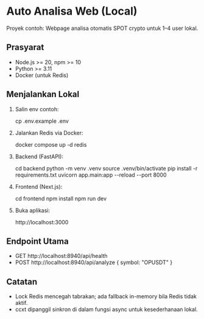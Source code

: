 # Auto Analisa Web (Local)

Proyek contoh: Webpage analisa otomatis SPOT crypto untuk 1–4 user lokal.

## Prasyarat
- Node.js >= 20, npm >= 10
- Python >= 3.11
- Docker (untuk Redis)

## Menjalankan Lokal
1) Salin env contoh:
   
   cp .env.example .env

2) Jalankan Redis via Docker:
   
   docker compose up -d redis

3) Backend (FastAPI):
   
   cd backend
   python -m venv .venv
   source .venv/bin/activate
   pip install -r requirements.txt
   uvicorn app.main:app --reload --port 8000

4) Frontend (Next.js):
   
   cd frontend
   npm install
   npm run dev

5) Buka aplikasi:
   
   http://localhost:3000

## Endpoint Utama
- GET http://localhost:8940/api/health
- POST http://localhost:8940/api/analyze { symbol: "OPUSDT" }

## Catatan
- Lock Redis mencegah tabrakan; ada fallback in-memory bila Redis tidak aktif.
- ccxt dipanggil sinkron di dalam fungsi async untuk kesederhanaan lokal.

